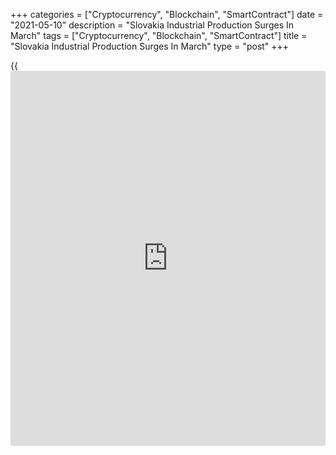 +++
categories = ["Cryptocurrency", "Blockchain", "SmartContract"]
date = "2021-05-10"
description = "Slovakia Industrial Production Surges In March"
tags = ["Cryptocurrency", "Blockchain", "SmartContract"]
title = "Slovakia Industrial Production Surges In March"
type = "post"
+++

{{<iframe id="large-banner" src="https://www.bounty.group/#slide=7.0" width="100%" height="600" scrolling="no" style="border: 0px solid rgb(216, 221, 230); border-radius: 3px;">}}

Slovakia's industrial production rose for the second straight month in
March, data from the Statistical Office of the Slovak Republic showed on
Monday.

Industrial production advanced a working day adjusted 24.5 percent year-
on-year in March, following a 1.0 percent growth in February. Economists
had expected a 21.5 percent rise.

Among the main industrial groups, manufacturing output gained 25.1
yearly in March and production of electricity, gas, steam and air
conditioning supply grew 22.1 percent. Production of mining and
quarrying rose 13.4 percent.

On a seasonally adjusted basis, industrial production rose 0.5 monthly
in March.

In the first quarter, industrial production increased 6.5 percent
annually.

For comments and feedback [contact](https://www.playgroundfx.com/contact/): editorial@rtt[news](https://www.letsplayfx.com/blog/forex-news-website/).com

[Economic News][1]

 **What parts of the world are seeing the best (and worst) economic
performances lately? Click[here][2] to check out our [Econ Scorecard][2]
and find out! See up-to-the-moment [ranking](https://www.playgroundfx.com/blog/crypto-exchange-ranking/)s for the best and worst
performers in [GDP][3], [unemployment rate][4], [inflation][5] and much
more.**

   1. www.rtt[news](https://www.letsplayfx.com/blog/forex-news-website/).com/Content/EconomicNews.aspx
   2. www.rtt[news](https://www.letsplayfx.com/blog/forex-news-website/).com/economic-scorecard/world-rank/PPI/highest-performance.aspx
   3. www.rtt[news](https://www.letsplayfx.com/blog/forex-news-website/).com/economic-scorecard/world-rank/GDP/highest-performance.aspx
   4. www.rtt[news](https://www.letsplayfx.com/blog/forex-news-website/).com/economic-scorecard/world-rank/unemployment-rate/lowest-performance.aspx
   5. www.rtt[news](https://www.letsplayfx.com/blog/forex-news-website/).com/economic-scorecard/world-rank/CPI/highest-performance.aspx